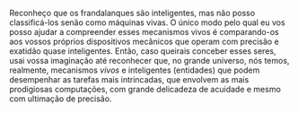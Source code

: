 ﻿Reconheço que os frandalanques são inteligentes, mas não posso classificá-los senão como máquinas vivas. O único modo pelo qual eu vos posso ajudar a compreender esses mecanismos vivos é comparando-os aos vossos próprios dispositivos mecânicos que operam com precisão e exatidão quase inteligentes. Então, caso queirais conceber esses seres, usai vossa imaginação até reconhecer que, no grande universo, nós temos, realmente, mecanismos <I>vivos</I> e inteligentes (entidades) que podem desempenhar as tarefas mais intrincadas, que envolvem as mais prodigiosas computações, com grande delicadeza de acuidade e mesmo com ultimação de precisão.